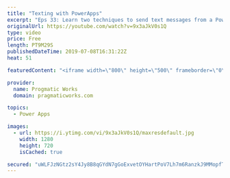 ```yaml
---
title: "Texting with PowerApps"
excerpt: "Eps 33: Learn two techniques to send text messages from a PowerApp application. One is through a Launch command and the other is with a 3rd party data connector, TxtSync.   For PowerApps training and App Building services, please reach out to us at https://www.pragmaticworks.com  The connector requires"
originalUrl: https://youtube.com/watch?v=9x3aJkV0s1Q
type: video
price: Free
length: PT9M29S
publishedDateTime: 2019-07-08T16:31:22Z
heat: 51

featuredContent: "<iframe width=\"800\" height=\"500\" frameborder=\"0\" src=\"https://www.youtube.com/embed/9x3aJkV0s1Q\" allow=\"accelerometer; autoplay; encrypted-media; gyroscope; picture-in-picture\" allowfullscreen></iframe>"

provider:
  name: Progmatic Works
  domain: pragmaticworks.com

topics:
  - Power Apps

images:
  - url: https://i.ytimg.com/vi/9x3aJkV0s1Q/maxresdefault.jpg
    width: 1280
    height: 720
    isCached: true

secured: "uWLFJzNGtz2sY4Jy8B8qGYdN7gGoExvetOYHartPoV7Lh7m6RanzkJ9MMopfT4gwwEt95bFZ7ABGKGvGwxOr2uC+F/IDz4oIAN120BQp3lqrv6no1eGspHPO22r+WsWsZFrkK/MBO3XJLAqMuPLTt5F3odCLKwhRpECIdOqb8b+13+ZwdUct9YvDF3DhZxqfBLbnbwQQKJ7uAOa64eFB93eU8nLB7LVxOUXo2my+r8gIOhNqM0d7WK9iAp+lPZmJCiSrp+4tkRYEFGrs05eDncf6McRILYWYVbUPnMthSFSzQJU+tkBEMvCNFzKJ9vbpFipfcvqOl7i9u5Avq3ue/iPepKkQNjBs+MGmSGkJNDpTnuY1uXorkVj5U1fdka1yJ1iVU70YmloDeULFEB1WPa927YCS3XvE3lFNuYdhCNc=;q8Ou8WjNupbJTFFrugehxA=="
---
```


